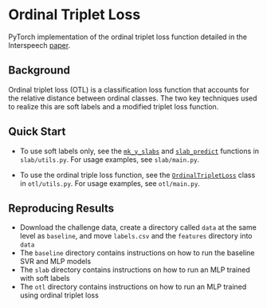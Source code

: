 # Ordinal Triplet Loss

PyTorch implementation of the ordinal triplet loss function detailed in the Interspeech [paper](https://pdfs.semanticscholar.org/17b6/74d628358864ae2548eaf41ff1c9cd384d59.pdf).

## Background

Ordinal triplet loss (OTL) is a classification loss function that accounts for the relative distance between ordinal classes. The two key techniques used to realize this are soft labels and a modified triplet loss function.

## Quick Start

- To use soft labels only, see the [`mk_y_slabs`](https://github.com/peter-yh-wu/ordinal/blob/master/slab/utils.py#L222) and [`slab_predict`](https://github.com/peter-yh-wu/ordinal/blob/master/slab/utils.py#L239) functions in `slab/utils.py`. For usage examples, see `slab/main.py`.

- To use the ordinal triple loss function, see the [`OrdinalTripletLoss`](https://github.com/peter-yh-wu/ordinal/blob/master/otl/utils.py#L409) class in `otl/utils.py`. For usage examples, see `otl/main.py`.

## Reproducing Results

- Download the challenge data, create a directory called ```data``` at the same level as ```baseline```, and move ```labels.csv``` and the ```features``` directory into ```data```
- The ```baseline``` directory contains instructions on how to run the baseline SVR and MLP models
- The ```slab``` directory contains instructions on how to run an MLP trained with soft labels
- The ```otl``` directory contains instructions on how to run an MLP trained using ordinal triplet loss
